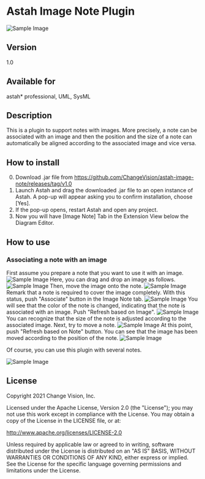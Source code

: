 Astah Image Note Plugin
===============================
![Sample Image](doc/d01.png)

Version
----------------
1.0

Available for
----------------
astah* professional, UML, SysML

Description
----------------
This is a plugin to support notes with images.  More precisely, a note can be associated with an image and then the position and the size of a note can automatically be aligned according to the associated image and vice versa.


How to install
----------------

0. Download .jar file from
   https://github.com/ChangeVision/astah-image-note/releases/tag/v1.0
1. Launch Astah and drag the downloaded .jar file to an open instance of Astah. A pop-up will appear asking you to confirm installation, choose [Yes].
2. If the pop-up opens, restart Astah and open any project.
3. Now you will have [Image Note] Tab in the Extension View below the Diagram Editor.


How to use
----------------
### Associating a note with an image
First assume you prepare a note that you want to use it with an image.
![Sample Image](doc/image001.png)
Here, you can drag and drop an image as follows.
![Sample Image](doc/image002.png)
Then, move the image onto the note.
![Sample Image](doc/image003.png)
Remark that a note is required to cover the image completely. With this status, push "Associate" button in the Image Note tab.
![Sample Image](doc/image004.png)
You will see that the color of the note is changed, indicating that the note is associated with an image.  Push "Refresh based on Image".
![Sample Image](doc/image005.png)
You can recognize that the size of the note is adjusted according to the associated image.  Next, try to move a note.
![Sample Image](doc/image006.png)
At this point, push "Refresh based on Note" button.
You can see that the image has been moved according to the position of the note.
![Sample Image](doc/image007.png)

Of course, you can use this plugin with several notes.

![Sample Image](doc/8.png)

License
---------------
Copyright 2021 Change Vision, Inc.

Licensed under the Apache License, Version 2.0 (the "License");
you may not use this work except in compliance with the License.
You may obtain a copy of the License in the LICENSE file, or at:

<http://www.apache.org/licenses/LICENSE-2.0>

Unless required by applicable law or agreed to in writing, software
distributed under the License is distributed on an "AS IS" BASIS,
WITHOUT WARRANTIES OR CONDITIONS OF ANY KIND, either express or implied.
See the License for the specific language governing permissions and
limitations under the License.
